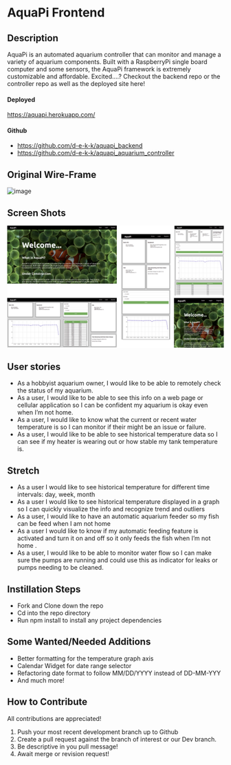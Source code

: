 # AquaPi Frontend


## Description
AquaPi is an automated aquarium controller that can monitor and manage a variety of aquarium components. Built with a RaspberryPi single board computer and some sensors, the AquaPi framework is extremely customizable and affordable. Excited….? Checkout the backend repo or the controller repo as well as the deployed site here! 
#### Deployed
https://aquapi.herokuapp.com/

#### Github
- https://github.com/d-e-k-k/aquapi_backend 
- https://github.com/d-e-k-k/aquapi_aquarium_controller

## Original Wire-Frame
![image](https://user-images.githubusercontent.com/71715721/102579049-ae314200-40c9-11eb-818a-b5e5bb377ea6.png)

## Screen Shots
![](/public/screen-shot.png) 

## User stories

- As a hobbyist aquarium owner, I would like to be able to remotely check the status of my aquarium.
- As a user, I would like to be able to see this info on a web page or cellular application so I can be confident my aquarium is okay even when I’m not home.
- As a user, I would like to  know what the current or recent water temperature is so I can monitor if their might be an issue or failure.
- As a user, I would like to be able to see historical temperature data so I can see if my heater is wearing out or how stable my tank temperature is.

## Stretch

- As a user I would like to see historical temperature for different time intervals: day, week, month
- As a user I would like to see historical temperature displayed in a graph so I can quickly visualize the info and recognize trend and outliers
- As a user, I would like to have an automatic aquarium feeder so my fish can be feed when I am not home
- As a user I would like to know if my automatic feeding feature is activated and turn it on and off so it only feeds the fish when I’m not home .
- As a user, I would like to be able to monitor water flow so I can make sure the pumps are running and could use this as indicator for leaks or pumps needing to be cleaned.

## Instillation Steps
- Fork and Clone down the repo
- Cd into the repo directory
- Run npm install to install any project dependencies 

## Some Wanted/Needed Additions 
- Better formatting for the temperature graph axis 
- Calendar Widget for date range selector
- Refactoring date format to follow MM/DD/YYYY instead of DD-MM-YYY
- And much more!

## How to Contribute 
All contributions are appreciated!
1. Push your most recent development branch up to Github
2. Create a pull request against the branch of interest or our Dev branch.
3. Be descriptive in you pull message!
4. Await merge or revision request!
